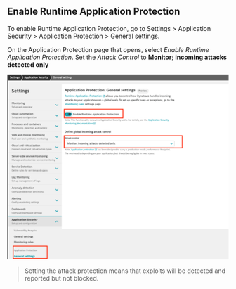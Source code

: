 ## Enable Runtime Application Protection

To enable Runtime Application Protection,  go to Settings > Application Security > Application Protection > General settings.

On the Application Protection page that opens, select *Enable Runtime Application Protection*.  Set the *Attack Control* to **Monitor; incoming attacks detected only**

![enable runtime vulnerability detection](../../assets/images/11-EnableRAP-Settings.png)

> Setting the attack protection means that exploits will be detected and reported but not blocked. 
